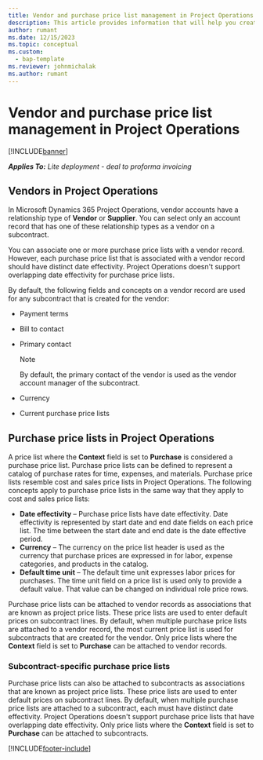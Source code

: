 ```yaml
---
title: Vendor and purchase price list management in Project Operations
description: This article provides information that will help you create and maintain vendor data and purchase price lists for subcontracting.
author: rumant
ms.date: 12/15/2023
ms.topic: conceptual
ms.custom: 
  - bap-template
ms.reviewer: johnmichalak
ms.author: rumant
---
```


# Vendor and purchase price list management in Project Operations

[!INCLUDE[banner](../../includes/banner.md)]

_**Applies To:** Lite deployment - deal to proforma invoicing_

## Vendors in Project Operations

In Microsoft Dynamics 365 Project Operations, vendor accounts have a relationship type of **Vendor** or **Supplier**. You can select only an account record that has one of these relationship types as a vendor on a subcontract.

You can associate one or more purchase price lists with a vendor record. However, each purchase price list that is associated with a vendor record should have distinct date effectivity. Project Operations doesn't support overlapping date effectivity for purchase price lists.

By default, the following fields and concepts on a vendor record are used for any subcontract that is created for the vendor:

- Payment terms
- Bill to contact
- Primary contact

    > [!NOTE]
    > By default, the primary contact of the vendor is used as the vendor account manager of the subcontract.

- Currency
- Current purchase price lists

## Purchase price lists in Project Operations

A price list where the **Context** field is set to **Purchase** is considered a purchase price list. Purchase price lists can be defined to represent a catalog of purchase rates for time, expenses, and materials. Purchase price lists resemble cost and sales price lists in Project Operations. The following concepts apply to purchase price lists in the same way that they apply to cost and sales price lists:

- **Date effectivity** – Purchase price lists have date effectivity. Date effectivity is represented by start date and end date fields on each price list. The time between the start date and end date is the date effective period.
- **Currency** – The currency on the price list header is used as the currency that purchase prices are expressed in for labor, expense categories, and products in the catalog.
- **Default time unit** – The default time unit expresses labor prices for purchases. The time unit field on a price list is used only to provide a default value. That value can be changed on individual role price rows.

Purchase price lists can be attached to vendor records as associations that are known as project price lists. These price lists are used to enter default prices on subcontract lines. By default, when multiple purchase price lists are attached to a vendor record, the most current price list is used for subcontracts that are created for the vendor. Only  price lists where the **Context** field is set to **Purchase** can be attached to vendor records.

### Subcontract-specific purchase price lists

Purchase price lists can also be attached to subcontracts as associations that are known as project price lists. These price lists are used to enter default prices on subcontract lines. By default, when multiple purchase price lists are attached to a subcontract, each must have distinct date effectivity. Project Operations doesn't support purchase price lists that have overlapping date effectivity. Only price lists where the **Context** field is set to **Purchase** can be attached to subcontracts.

[!INCLUDE[footer-include](../../includes/footer-banner.md)]
